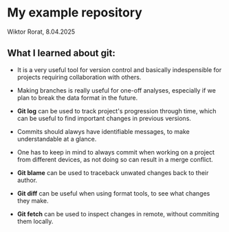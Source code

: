 # My example repository

Wiktor Rorat, 8.04.2025

## What I learned about git:

- It is a very useful tool for version control and basically indespensible for projects requiring collaboration with others.

- Making branches is really useful for one-off analyses, especially if we plan to break the data format in the future.

- **Git log** can be used to track project's progression through time, which can be useful to find important changes in previous versions.

- Commits should alawys have identifiable messages, to make understandable at a glance.

- One has to keep in mind to always commit when working on a project from different devices, as not doing so can result in a merge conflict.

- **Git blame** can be used to traceback unwated changes back to their author.

- **Git diff** can be useful when using format tools, to see what changes they make. 

- **Git fetch** can be used to inspect changes in remote, without commiting them locally.
